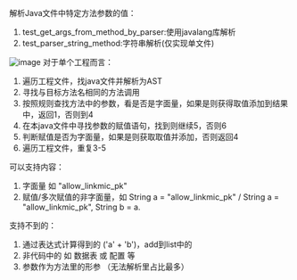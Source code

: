 解析Java文件中特定方法参数的值：
1. test_get_args_from_method_by_parser:使用javalang库解析
2. test_parser_string_method:字符串解析(仅实现单文件)


![image](https://github.com/FantasyLu/parse_java/assets/24392339/9adccdda-be7c-4af4-91df-8e7470f1c59f)
对于单个工程而言：
1. 遍历工程文件，找java文件并解析为AST
2. 寻找与目标方法名相同的方法调用
3. 按照规则查找方法中的参数，看是否是字面量，如果是则获得取值添加到结果中，返回1，否则到4
4. 在本java文件中寻找参数的赋值语句，找到则继续5，否则6
5. 判断赋值是否为字面量，如果是则获取取值并添加，否则返回4
6. 遍历工程文件，重复3-5

可以支持内容：
1. 字面量 如 "allow_linkmic_pk"
2. 赋值/多次赋值的非字面量，如 String a = "allow_linkmic_pk" / String a = "allow_linkmic_pk", String b = a.

支持不到的：
1. 通过表达式计算得到的 ('a' + 'b')，add到list中的
2. 非代码中的 如 数据表 或 配置 等
3. 参数作为方法里的形参 （无法解析里占比最多）
